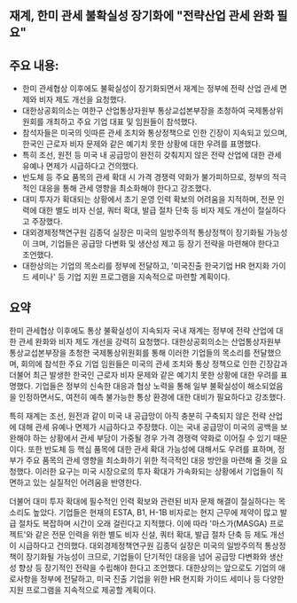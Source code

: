 ## 재계, 한미 관세 불확실성 장기화에 "전략산업 관세 완화 필요"

## 주요 내용:
*   한미 관세협상 이후에도 불확실성이 장기화되면서 재계는 정부에 전략 산업 관세 면제와 비자 제도 개선을 요청했다.
*   대한상공회의소는 여한구 산업통상자원부 통상교섭본부장을 초청하여 국제통상위원회를 개최하고 주요 기업 대표 및 임원들이 참석했다.
*   참석자들은 미국의 잇따른 관세 조치와 통상정책으로 인한 긴장이 지속되고 있으며, 한국인 근로자 비자 문제와 같은 예기치 못한 상황에 대한 우려를 표명했다.
*   특히 조선, 원전 등 미국 내 공급망이 완전히 갖춰지지 않은 전략 산업에 대한 관세 유예나 면제가 시급하다고 건의했다.
*   반도체 등 주요 품목의 관세 확대 시 가격 경쟁력 약화가 불가피하므로, 정부의 적극적인 대응을 통해 관세 영향을 최소화해야 한다고 강조했다.
*   대미 투자가 확대되는 상황에서 초기 운영 인력 확보의 어려움을 지적하며, 전문 인력에 대한 별도 비자 신설, 쿼터 확대, 발급 절차 단축 등 비자 제도 개선이 절실하다고 주장했다.
*   대외경제정책연구원 김종덕 실장은 미국의 일방주의적 통상정책이 장기화될 가능성이 크며, 기업들은 공급망 다변화 및 생산성 제고 등 장기 전략을 마련해야 한다고 조언했다.
*   대한상의는 기업의 목소리를 정부에 전달하고, '미국진출 한국기업 HR 현지화 가이드 세미나' 등 기업 지원 프로그램을 지속적으로 마련할 계획이다.

## 요약

한미 관세협상 이후에도 통상 불확실성이 지속되자 국내 재계는 정부에 전략 산업에 대한 관세 완화와 비자 제도 개선을 강력히 요청했다. 대한상공회의소는 산업통상자원부 통상교섭본부장을 초청한 국제통상위원회를 통해 이러한 기업들의 목소리를 전달했으며, 회의에 참석한 주요 기업 임원들은 미국의 관세 조치와 통상 정책으로 인한 긴장감과 더불어 최근 발생한 한국인 근로자 비자 문제와 같은 예기치 못한 상황에 대한 우려를 표명했다. 기업들은 정부의 신속한 대응과 협상 노력을 통해 일부 불확실성이 해소되었음을 인정하면서도, 여전히 예측 불가능한 통상 환경에 대한 대비가 필요하다고 강조했다.

특히 재계는 조선, 원전과 같이 미국 내 공급망이 아직 충분히 구축되지 않은 전략 산업에 대해 관세 유예나 면제가 시급하다고 주장했다. 이는 국내 공급망이 미국의 공백을 보완해야 하는 상황에서 관세 부담이 가중될 경우 가격 경쟁력 약화로 이어질 수 있기 때문이다. 또한 반도체 등 핵심 품목에 대한 관세 확대 가능성에 대해서도 우려를 표하며, 정부가 주요 품목의 관세 영향을 최소화하기 위한 적극적인 대응 방안을 마련해 줄 것을 요청했다. 이러한 요구는 미국 시장으로의 투자 확대가 가속화되는 상황에서 기업들이 직면하고 있는 실질적인 어려움을 반영한다.

더불어 대미 투자 확대에 필수적인 인력 확보와 관련된 비자 문제 해결이 절실하다는 목소리도 높았다. 기업들은 현재의 ESTA, B1, H-1B 비자로는 현지 근무에 제약이 많고 발급 절차도 복잡하며 시간이 오래 걸린다고 지적했다. 이에 따라 '마스가(MASGA) 프로젝트'와 같은 전문 인력을 위한 별도 비자 신설, 쿼터 확대, 발급 절차 단축 등 제도 개선이 시급하다고 건의했다. 대외경제정책연구원 김종덕 실장은 미국의 일방주의적 통상정책이 장기화될 가능성이 크므로, 기업들이 단기적인 대응을 넘어 공급망 다변화와 생산성 향상 등 장기적인 전략을 수립해야 한다고 조언했다. 대한상의는 앞으로도 기업의 애로사항을 정부에 전달하고, 미국 진출 기업을 위한 HR 현지화 가이드 세미나 등 다양한 지원 프로그램을 지속적으로 제공할 계획이다.